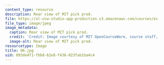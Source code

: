 ```yaml
---
content_type: resource
description: Rear view of MIT pick prod.
file: https://ol-ocw-studio-app-production.s3.amazonaws.com/courses/ec-s06-design-for-demining-spring-2007/093de4f1fbb862e8f436023fab1ba4c4_06.jpg
file_type: image/jpeg
image_metadata:
  caption: Rear view of MIT pick prod.
  credit: 'Credit: Image courtesy of MIT OpenCourseWare, course staff, and students.'
  image-alt: Rear view of MIT pick prod.
resourcetype: Image
title: 06.jpg
uid: 093de4f1-fbb8-62e8-f436-023fab1ba4c4
---
```

